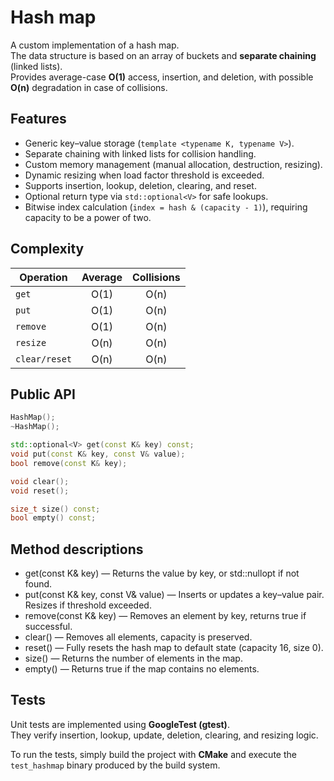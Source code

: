 # Hash map

A custom implementation of a hash map.  
The data structure is based on an array of buckets and **separate chaining** (linked lists).  
Provides average-case **O(1)** access, insertion, and deletion, with possible **O(n)** degradation in case of collisions.

## Features
- Generic key–value storage (`template <typename K, typename V>`).  
- Separate chaining with linked lists for collision handling.  
- Custom memory management (manual allocation, destruction, resizing).  
- Dynamic resizing when load factor threshold is exceeded.  
- Supports insertion, lookup, deletion, clearing, and reset.  
- Optional return type via `std::optional<V>` for safe lookups.
- Bitwise index calculation (`index = hash & (capacity - 1)`), requiring capacity to be a power of two.  

## Complexity
| Operation | Average | Collisions |
|-----------|:---------:|:------------:|
| `get`     | O(1)    | O(n) |
| `put`     | O(1)    | O(n) |
| `remove`  | O(1)    | O(n) |
| `resize`  | O(n)    | O(n) |
| `clear/reset`  | O(n)    | O(n) |

## Public API

```cpp
HashMap();
~HashMap();

std::optional<V> get(const K& key) const;
void put(const K& key, const V& value);
bool remove(const K& key);

void clear();
void reset();

size_t size() const;
bool empty() const;
```

## Method descriptions

- get(const K& key) — Returns the value by key, or std::nullopt if not found.
- put(const K& key, const V& value) — Inserts or updates a key–value pair. Resizes if threshold exceeded.
- remove(const K& key) — Removes an element by key, returns true if successful.
- clear() — Removes all elements, capacity is preserved.
- reset() — Fully resets the hash map to default state (capacity 16, size 0).
- size() — Returns the number of elements in the map.
- empty() — Returns true if the map contains no elements.

## Tests

Unit tests are implemented using **GoogleTest (gtest)**.  
They verify insertion, lookup, update, deletion, clearing, and resizing logic.  

To run the tests, simply build the project with **CMake** and execute the `test_hashmap` binary produced by the build system.

